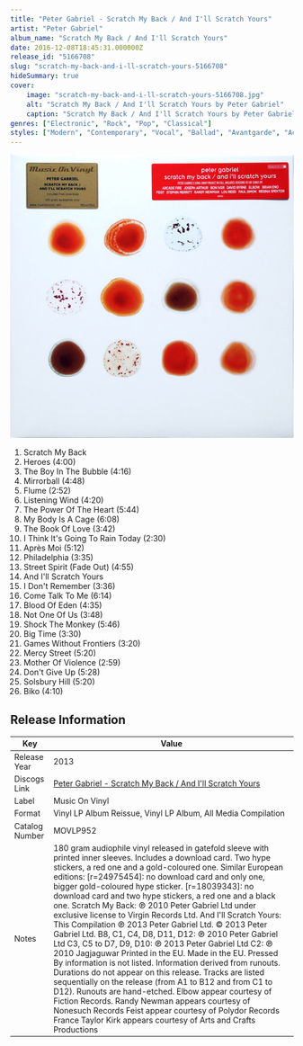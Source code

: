 ```yaml
---
title: "Peter Gabriel - Scratch My Back / And I'll Scratch Yours"
artist: "Peter Gabriel"
album_name: "Scratch My Back / And I'll Scratch Yours"
date: 2016-12-08T18:45:31.000000Z
release_id: "5166708"
slug: "scratch-my-back-and-i-ll-scratch-yours-5166708"
hideSummary: true
cover:
    image: "scratch-my-back-and-i-ll-scratch-yours-5166708.jpg"
    alt: "Scratch My Back / And I'll Scratch Yours by Peter Gabriel"
    caption: "Scratch My Back / And I'll Scratch Yours by Peter Gabriel"
genres: ["Electronic", "Rock", "Pop", "Classical"]
styles: ["Modern", "Contemporary", "Vocal", "Ballad", "Avantgarde", "Acoustic", "Post Rock"]
---
```


![Scratch My Back / And I'll Scratch Yours by Peter Gabriel](scratch-my-back-and-i-ll-scratch-yours-5166708.jpg)

<!-- section break -->

1. Scratch My Back
2. Heroes (4:00)
3. The Boy In The Bubble (4:16)
4. Mirrorball (4:48)
5. Flume (2:52)
6. Listening Wind (4:20)
7. The Power Of The Heart (5:44)
8. My Body Is A Cage (6:08)
9. The Book Of Love (3:42)
10. I Think It's Going To Rain Today (2:30)
11. Après Moi (5:12)
12. Philadelphia (3:35)
13. Street Spirit (Fade Out) (4:55)
14. And I'll Scratch Yours
15. I Don't Remember (3:36)
16. Come Talk To Me (6:14)
17. Blood Of Eden (4:35)
18. Not One Of Us (3:48)
19. Shock The Monkey (5:46)
20. Big Time (3:30)
21. Games Without Frontiers (3:20)
22. Mercy Street (5:20)
23. Mother Of Violence (2:59)
24. Don't Give Up (5:28)
25. Solsbury Hill (5:20)
26. Biko (4:10)

<!-- section break -->





## Release Information
|  Key           | Value                                                |
| ---------------| ---------------------------------------------------- |
| Release Year   | 2013                                   |
| Discogs Link   | [Peter Gabriel - Scratch My Back / And I'll Scratch Yours](https://www.discogs.com/release/5166708-Peter-Gabriel-Scratch-My-Back-And-Ill-Scratch-Yours) |
| Label          | Music On Vinyl |
| Format         | Vinyl LP Album Reissue, Vinyl LP Album, All Media Compilation |
| Catalog Number | MOVLP952 |
| Notes | 180 gram audiophile vinyl released in gatefold sleeve with printed inner sleeves. Includes a download card. Two hype stickers, a red one and a gold-coloured one.  Similar European editions: [r=24975454]: no download card and only one, bigger gold-coloured hype sticker. [r=18039343]: no download card and two hype stickers, a red one and a black one.  Scratch My Back: ℗ 2010 Peter Gabriel Ltd under exclusive license to Virgin Records Ltd. And I'll Scratch Yours: This Compilation ℗ 2013 Peter Gabriel Ltd. © 2013 Peter Gabriel Ltd.  B8, C1, C4, D8, D11, D12: ℗ 2010 Peter Gabriel Ltd C3, C5 to D7, D9, D10: ℗ 2013 Peter Gabriel Ltd C2: ℗ 2010 Jagjaguwar  Printed in the EU. Made in the EU.  Pressed By information is not listed. Information derived from runouts.  Durations do not appear on this release.  Tracks are listed sequentially on the release (from A1 to B12 and from C1 to D12).  Runouts are hand-etched.  Elbow appear courtesy of Fiction Records. Randy Newman appears courtesy of Nonesuch Records Feist appear courtesy of Polydor Records France Taylor Kirk appears courtesy of Arts and Crafts Productions |